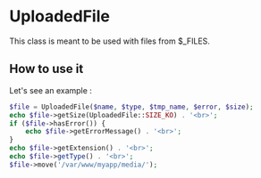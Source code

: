 UploadedFile
=============

This class is meant to be used with files from $_FILES.

How to use it
-------------------------

Let's see an example :

```php
$file = UploadedFile($name, $type, $tmp_name, $error, $size);
echo $file->getSize(UploadedFile::SIZE_KO) . '<br>';
if ($file->hasError()) {
    echo $file->getErrorMessage() . '<br>';
}
echo $file->getExtension() . '<br>';
echo $file->getType() . '<br>';
$file->move('/var/www/myapp/media/');
```
